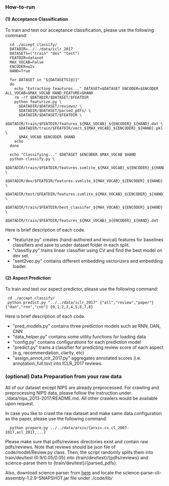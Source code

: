 


### How-to-run

#### (1) Acceptance Classification

To train and test our acceptance classification, please use the following command:
```shell
  cd ./accept_classify/
  DATADIR=../../data/iclr_2017
  DATASETS=("train" "dev" "test")
  FEATDIR=dataset
  MAX_VOCAB=False
  ENCODER=w2v
  HAND=True

  for DATASET in "${DATASETS[@]}"
  do
    echo "Extracting feautures..." DATASET=$DATASET ENCODER=$ENCODER ALL_VOCAB=$MAX_VOCAB HAND_FEATURE=$HAND
    rm -rf $DATADIR/$DATASET/$FEATDIR
    python featurize.py \
      $DATADIR/$DATASET/reviews/ \
      $DATADIR/$DATASET/parsed_pdfs/ \
      $DATADIR/$DATASET/$FEATDIR \
      $DATADIR/train/$FEATDIR/features_${MAX_VOCAB}_${ENCODER}_${HAND}.dat \
      $DATADIR/train/$FEATDIR/vect_${MAX_VOCAB}_${ENCODER}_${HAND}.pkl \
      $MAX_VOCAB $ENCODER $HAND
    echo
  done

  echo "Classifying..." $DATASET $ENCODER $MAX_VOCAB $HAND
  python classify.py \
    $DATADIR/train/$FEATDIR/features.svmlite_${MAX_VOCAB}_${ENCODER}_${HAND}.txt \
    $DATADIR/dev/$FEATDIR/features.svmlite_${MAX_VOCAB}_${ENCODER}_${HAND}.txt \
    $DATADIR/test/$FEATDIR/features.svmlite_${MAX_VOCAB}_${ENCODER}_${HAND}.txt \
    $DATADIR/train/$FEATDIR/best_classifer_${MAX_VOCAB}_${ENCODER}_${HAND}.pkl \
    $DATADIR/train/$FEATDIR/features_${MAX_VOCAB}_${ENCODER}_${HAND}.dat

```

Here is brief description of each code.
 - "featurize.py" creates (hand-authored and lexical) features for baselines classifiers and save to under dataset folder in each split.
 - "classifiy.py" trains linear classifier using CV and find the best model on dev set.
 - "sent2vec.py" contains different embedding vectorizers and embedding loader.



#### (2) Aspect Prediction

To train and test our aspect predictor, please use the following command:

```shell
 cd ./accept_classify/
 python predict.py "../../data/iclr_2017" {"all","review","paper"} {"dan","rnn","cnn"} {0,1,2,3,4,5,6,7,8}
```


Here is brief description of each code.
 - "pred_models.py" contains three prediction models such as RNN, DAN, CNN
 - "data_helper.py" contains some utility functions for loading data
 - "config.py" contains configurations for each prediction model
 - "predict.py" trains a classifier for predicting review score of each aspect (e.g, recommendation, clarity, etc)
 - "assign_annot_iclr_2017.py" aggregates annotated scores (i.e. annotation_full.tsv) into ICLR_2017 reviews.


### (optional) Data Preparation from your raw data

All of our dataset except NIPS are already preprocessed. For crawling and preprocessing NIPS data, please follow the instruction under ./data/nips_2013-2017/README.md. All other crawlers would be available upon request.

In case you like to crawl the raw dataset and make same data configuration as the paper, please use the following command:

```shell
  python prepare.py ../../data/arxiv/{arxiv.cs.cl_2007-2017,acl_2017,...}
```

Please make sure that pdfs/reviews directories exist and contain raw pdfs/reviews. Note that reviews should be json file of code/model/Review.py class. Then, the script randomly splits them into train/dev/test (0.9/0.05/0.05) into {train/dev/test}/{pdfs/reviews} and science-parse them to {train/dev/test}/{parsed_pdfs}.

Also, download science parser from [here](https://github.com/allenai/science-parse) and locate the science-parse-cli-assembly-1.2.9-SNAPSHOT.jar file under ./code/lib/


